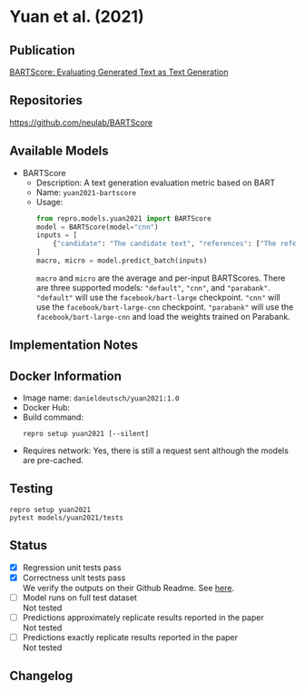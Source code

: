 # Yuan et al. (2021)

## Publication
[BARTScore: Evaluating Generated Text as Text Generation](https://arxiv.org/abs/2106.11520)

## Repositories
https://github.com/neulab/BARTScore

## Available Models
- BARTScore
  - Description: A text generation evaluation metric based on BART
  - Name: `yuan2021-bartscore`
  - Usage:
    ```python
    from repro.models.yuan2021 import BARTScore
    model = BARTScore(model="cnn")
    inputs = [
        {"candidate": "The candidate text", "references": ["The references"]}
    ]
    macro, micro = model.predict_batch(inputs)
    ```
    `macro` and `micro` are the average and per-input BARTScores.
    There are three supported models: `"default"`, `"cnn"`, and `"parabank"`.
    `"default"` will use the `facebook/bart-large` checkpoint.
    `"cnn"` will use the `facebook/bart-large-cnn` checkpoint.
    `"parabank"` will use the `facebook/bart-large-cnn` and load the weights trained on Parabank.
    
## Implementation Notes
    
## Docker Information
- Image name: `danieldeutsch/yuan2021:1.0`
- Docker Hub:
- Build command:
  ```shell script
  repro setup yuan2021 [--silent]
  ```
- Requires network: Yes, there is still a request sent although the models are pre-cached.
  
## Testing
```shell script
repro setup yuan2021
pytest models/yuan2021/tests
```

## Status
- [x] Regression unit tests pass   
- [x] Correctness unit tests pass  
We verify the outputs on their Github Readme.
See [here](https://github.com/danieldeutsch/repro/actions/runs/1305189996).
- [ ] Model runs on full test dataset  
Not tested
- [ ] Predictions approximately replicate results reported in the paper  
Not tested
- [ ] Predictions exactly replicate results reported in the paper  
Not tested

## Changelog